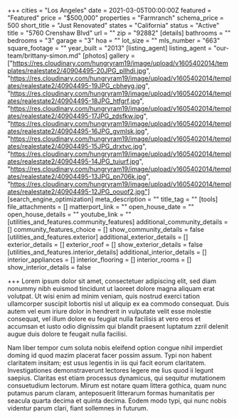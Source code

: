 +++
cities = "Los Angeles"
date = 2021-03-05T00:00:00Z
featured = "Featured"
price = "$500,000"
properties = "Farmranch"
schema_price = 500
short_title = "Just Renovated"
states = "California"
status = "Active"
title = "5760 Crenshaw Blvd"
url = ""
zip = "92882"
[details]
bathrooms = ""
bedrooms = "3"
garage = "3"
hoa = ""
lot_size = ""
mls_number = "663"
square_footage = ""
year_built = "2013"
[listing_agent]
listing_agent = "our-team/brittany-simon.md"
[photos]
gallery = ["https://res.cloudinary.com/hungryram19/image/upload/v1605402014/templates/realestate2/40904495-20JPG_pllhdi.jpg", "https://res.cloudinary.com/hungryram19/image/upload/v1605402014/templates/realestate2/40904495-19JPG_cbheyg.jpg", "https://res.cloudinary.com/hungryram19/image/upload/v1605402014/templates/realestate2/40904495-18JPG_htfgrf.jpg", "https://res.cloudinary.com/hungryram19/image/upload/v1605402014/templates/realestate2/40904495-17JPG_zdsfkw.jpg", "https://res.cloudinary.com/hungryram19/image/upload/v1605402014/templates/realestate2/40904495-16JPG_gvmlsk.jpg", "https://res.cloudinary.com/hungryram19/image/upload/v1605402014/templates/realestate2/40904495-15JPG_drxtvc.jpg", "https://res.cloudinary.com/hungryram19/image/upload/v1605402014/templates/realestate2/40904495-14JPG_tuiurf.jpg", "https://res.cloudinary.com/hungryram19/image/upload/v1605402014/templates/realestate2/40904495-13JPG_pn706k.jpg", "https://res.cloudinary.com/hungryram19/image/upload/v1605402014/templates/realestate2/40904495-12JPG_oouof2.jpg"]
[search_engine_optimization]
meta_description = ""
title_tag = ""
[tools]
file_attachments = []
matterport_link = ""
open_house_date = ""
open_house_details = ""
youtube_link = ""
[utilities_and_features.community_features]
additional_community_details = []
community_features_choice = []
show_community_details = false
[utilities_and_features.exterior]
additional_exterior_details = []
exterior_details = []
exterior_roof = []
show_exterior_details = false
[utilities_and_features.interior_details]
additional_interior_details = []
interior_appliances = []
interior_flooring = []
interior_rooms = []
show_interior_details = false

+++
Lorem ipsum dolor sit amet, consectetuer adipiscing elit, sed diam nonummy nibh euismod tincidunt ut laoreet dolore magna aliquam erat volutpat. Ut wisi enim ad minim veniam, quis nostrud exerci tation ullamcorper suscipit lobortis nisl ut aliquip ex ea commodo consequat. Duis autem vel eum iriure dolor in hendrerit in vulputate velit esse molestie consequat, vel illum dolore eu feugiat nulla facilisis at vero eros et accumsan et iusto odio dignissim qui blandit praesent luptatum zzril delenit augue duis dolore te feugait nulla facilisi.

Nam liber tempor cum soluta nobis eleifend option congue nihil imperdiet doming id quod mazim placerat facer possim assum. Typi non habent claritatem insitam; est usus legentis in iis qui facit eorum claritatem. Investigationes demonstraverunt lectores legere me lius quod ii legunt saepius. Claritas est etiam processus dynamicus, qui sequitur mutationem consuetudium lectorum. Mirum est notare quam littera gothica, quam nunc putamus parum claram, anteposuerit litterarum formas humanitatis per seacula quarta decima et quinta decima. Eodem modo typi, qui nunc nobis videntur parum clari, fiant sollemnes in futurum.